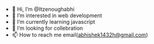- 👋 Hi, I’m @Itzenoughabhi
- 👀 I’m interested in web development 
- 🌱 I’m currently learning javascript 
- 💞️ I’m looking for collebration
- 📫 How to reach me email(abhishek1432h@gmail.com)

<!---
Itzenoughabhi/Itzenoughabhi is a ✨ special ✨ repository because its `README.md` (this file) appears on your GitHub profile.
You can click the Preview link to take a look at your changes.
--->
